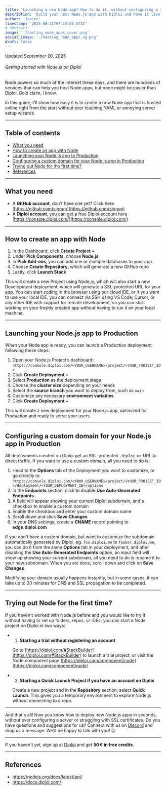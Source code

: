 ```yaml
---
title: 'Launching a new Node app? How to do it, without configuring a server'
description: 'Build your next Node.js app with Diploi and have it live right away'
author: 'Javier'
timestamp: '2025-08-21T07:14:05.573Z'
# devtoUrl: ''
image: './hosting_node_apps_cover.png'
social_image: './hosting_node_apps_og.png'
draft: false
---
```


Updated <time datetime="2025-09-20T15:12:05.000Z">September 20, 2025</time>

###### Getting started with Node.js on Diploi

Node powers so much of the internet these days, and there are hundreds of services that can help you host Node apps, but none might be easier than Diploi. Bold claim, I know.

In this guide, I'll show how easy it is to create a new Node app that is hosted online right from the start without ever touching YAML or annoying server setup wizards.

---

## Table of contents

- [What you need](#what-you-need)
- [How to create an app with Node](#how-to-create-an-app-with-node)
- [Launching your Node.js app to Production](#launching-your-nodejs-app-to-production)
- [Configuring a custom domain for your Node.js app in Production](#configuring-a-custom-domain-for-your-nodejs-app-in-production)
- [Trying out Node for the first time?](#trying-out-node-for-the-first-time)
- [References](#references)

---

## What you need

- A **GitHub account**, don't have one yet? Click here [https://github.com/signup](https://github.com/signup)
- A **Diploi account**, you can get a free Diploi account here [https://console.diploi.com/](https://console.diploi.com/)

---

## How to create an app with Node

1. In the Dashboard, click **Create Project +**
2. Under **Pick Components**, choose **Node.js**
3. In **Pick Add-ons**, you can add one or multiple databases to your app
4. Choose **Create Repository**, which will generate a new GitHub repo
5. Lastly, click **Launch Stack**

This will create a new Project using Node.js, which will also start a new Development deployment, which will generate a SSL-protected URL for your app. You can start coding in the browser using our cloud IDE, or if you want to use your local IDE, you can connect via SSH using VS Code, Cursor, or any other IDE with support for remote development, so you can start working on your freshly created app without having to run it on your local machine.

---

## Launching your Node.js app to Production

When your Node app is ready, you can launch a Production deployment following these steps:

1. Open your Node.js Project’s dashboard:
   `https://console.diploi.com/<YOUR_USERNAME>/project/<YOUR_PROJECT_ID>`
2. Click **Create Deployment +**
3. Select **Production** as the deployment stage
4. Choose the **cluster size** depending on your needs
5. Select the **source branch** you want to deploy from, such as `main`
6. Customize any necessary **environment variables**
7. Click **Create Deployment +**

This will create a new deployment for your Node.js app, optimized for Production and ready to serve your users.

---

## Configuring a custom domain for your Node.js app in Production

All deployments created on Diploi get an SSL-protected `.diploi.me` URL to direct traffic. If you want to use a custom domain, all you need to do is:

1. Head to the **Options** tab of the Deployment you want to customize, or go directly to:
   `https://console.diploi.com/<YOUR_USERNAME>/project/<YOUR_PROJECT_ID>/deployment/<YOUR_DEPLOYMENT_ID>/options`
2. In the **Endpoints** section, click to disable **Use Auto‑Generated Endpoints**
3. A field will appear showing your current Diploi subdomain, and a checkbox to enable a custom domain
4. Enable the checkbox and enter your custom domain name
5. Scroll down and click **Save Changes**
6. In your DNS settings, create a **CNAME** record pointing to **edge.diploi.com**

If you don't have a custom domain, but want to customize the subdomain automatically generated by Diploi, eg. `foo.diploi.me` to `foobar.diploi.me`, you can do it from the same **Options** tab in your deployment, and after disabling the **Use Auto‑Generated Endpoints** option, an input field will show up showing your current subdomain, all you need to do is rename it to your new subdomain. When you are done, scroll down and click on **Save Changes**.

Modifying your domain usually happens instantly, but in some cases, it can take up to 30 minutes for DNS and SSL propagation to be completed.

---

## Trying out Node for the first time?

If you haven't worked with Node.js before and you would like to try it without having to set up folders, repos, or IDEs, you can start a Node project on Diploi in two ways:

- 1. **Starting a trial without registering an account**

  Go to [https://diploi.com/#StackBuilder](https://diploi.com/#StackBuilder) to launch a trial project, or visit the Node component page [https://diploi.com/component/node](https://diploi.com/component/node)

- 2. **Starting a Quick Launch Project if you have an account on Diploi**

  Create a new project and in the **Repository** section, select **Quick Launch**. This gives you a temporary environment to explore Node.js without connecting to a repo.

---

And that's all! Now you know how to deploy new Node.js apps in seconds, without ever configuring a server or struggling with SSL certificates. Do you have questions and suggestions for us? Connect with us on [Discord](https://discord.gg/vvgQxVjC8G) and drop us a message. We'll be happy to talk with you! 😌

---

If you haven't yet, sign up at [Diploi](https://diploi.com/) and get **50 € in free credits**.

---

## References

- https://nodejs.org/docs/latest/api/
- https://docs.diploi.com/

